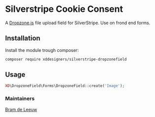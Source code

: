 # Silverstripe Cookie Consent
A [Dropzone.js](https://www.dropzonejs.com/) file upload field for SilverStripe. Use on frond end forms.


## Installation
Install the module trough composer:
```bash
composer require xddesigners/silverstripe-dropzonefield
``` 

## Usage
```php
XD\DropzoneField\Forms\DropzoneField::create('Image');
```

### Maintainers 
[Bram de Leeuw](https://www.twitter.com/bramdeleeuw)
